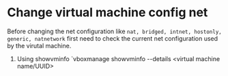 # Change virtual machine config net
Before changing the net configuration like `nat, bridged, intnet, hostonly, generic, natnetwork`
first need to check the current net configuration used by the virutal machine.

1. Using showvminfo
`vboxmanage showvminfo --details <virtual machine name/UUID>
